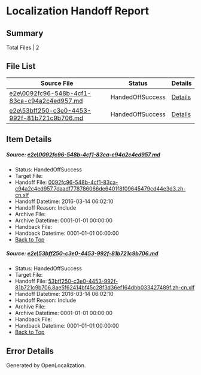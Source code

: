# <a name='report-top'></a> Localization Handoff Report

## Summary
 Total Files | 2

## File List
 Source File | Status | Details 
 ----------- | ------ | ------- 
 [e2e\0092fc96-548b-4cf1-83ca-c94a2c4ed957.md](https://github.com/OpenLocalizationTest/oltest/blob/de035956e8167c3575017f0cc72147539836e49c/e2e/0092fc96-548b-4cf1-83ca-c94a2c4ed957.md) | HandedOffSuccess | [Details](#1b3994d330f5bc91fece5a417a40532bd5cb01801)
 [e2e\53bff250-c3e0-4453-992f-81b721c9b706.md](https://github.com/OpenLocalizationTest/oltest/blob/de035956e8167c3575017f0cc72147539836e49c/e2e/53bff250-c3e0-4453-992f-81b721c9b706.md) | HandedOffSuccess | [Details](#60d389dfa3c3f82e8f36ffb6cc470cd726f8915a3)

## Item Details
##### <a name='1b3994d330f5bc91fece5a417a40532bd5cb01801'></a> Source: [e2e\0092fc96-548b-4cf1-83ca-c94a2c4ed957.md](https://github.com/OpenLocalizationTest/oltest/blob/de035956e8167c3575017f0cc72147539836e49c/e2e/0092fc96-548b-4cf1-83ca-c94a2c4ed957.md)
* Status: HandedOffSuccess
* Target File: 
* Handoff File: [0092fc96-548b-4cf1-83ca-c94a2c4ed957.7daadf778786066de6401f8f09645479cd44e3d3.zh-cn.xlf](https://github.com/OpenLocalizationTestOrg/olhandoff/blob/b05513d2294ccf32f2d18aa37b7ca5ef2fdf1284/ol-handoff/OpenLocalizationTestOrg/oltest.zh-cn/xinjiang/ht/0092fc96-548b-4cf1-83ca-c94a2c4ed957.7daadf778786066de6401f8f09645479cd44e3d3.zh-cn.xlf)
* Handoff Datetime: 2016-03-14 06:02:10
* Handoff Reason: Include
* Archive File: 
* Archive Datetime: 0001-01-01 00:00:00
* Handback File: 
* Handback Datetime: 0001-01-01 00:00:00
* [Back to Top](#report-top)

##### <a name='60d389dfa3c3f82e8f36ffb6cc470cd726f8915a3'></a> Source: [e2e\53bff250-c3e0-4453-992f-81b721c9b706.md](https://github.com/OpenLocalizationTest/oltest/blob/de035956e8167c3575017f0cc72147539836e49c/e2e/53bff250-c3e0-4453-992f-81b721c9b706.md)
* Status: HandedOffSuccess
* Target File: 
* Handoff File: [53bff250-c3e0-4453-992f-81b721c9b706.8ae5f62414bf45c28f3d36ef164dbb033427489f.zh-cn.xlf](https://github.com/OpenLocalizationTestOrg/olhandoff/blob/b05513d2294ccf32f2d18aa37b7ca5ef2fdf1284/ol-handoff/OpenLocalizationTestOrg/oltest.zh-cn/xinjiang/ht/53bff250-c3e0-4453-992f-81b721c9b706.8ae5f62414bf45c28f3d36ef164dbb033427489f.zh-cn.xlf)
* Handoff Datetime: 2016-03-14 06:02:10
* Handoff Reason: Include
* Archive File: 
* Archive Datetime: 0001-01-01 00:00:00
* Handback File: 
* Handback Datetime: 0001-01-01 00:00:00
* [Back to Top](#report-top)


## Error Details

Generated by OpenLocalization.
